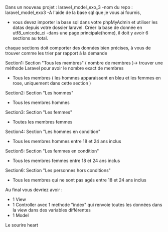 Dans un nouveau projet : laravel_model_exo_3
-nom du repo : laravel_model_exo3
-A l'aide de la base sql que je vous ai fournis,
- vous devez importer la base sql dans votre phpMyAdmin et utiliser les datas depuis votre dossier laravel. Créer la base de donnée en utf8_unicode_ci
-dans une page principale(home), il doit y avoir 6 sections au total.

chaque sections doit comporter des données bien précises, à vous de trouver comme les trier par rapport à la demande

Section1:
Section "Tous les membres" ( nombre de membres )-> trouver une méthode Laravel pour avoir le nombre exact de membres
- Tous les membres ( les hommes apparaissent en bleu et les femmes en rose, uniquement dans cette section )

Section2:
Section "Les hommes"
- Tous les membres hommes

Section3:
Section "Les femmes"
- Toutes les membres femmes

Section4:
Section "Les hommes en condition"
- Tous les membres hommes entre 18 et 24 ans inclus

Section5:
Section "Les femmes en condition"
- Tous les membres femmes entre 18 et 24 ans inclus

Section6:
Section "Les personnes hors conditions"
- Tous les membres qui ne sont pas agés entre 18 et 24 ans inclus

Au final vous devriez avoir :
- 1 View
- 1 Controller avec 1 methode "index" qui renvoie toutes les données dans la view dans des variables différentes
- 1 Model

Le sourire heart
